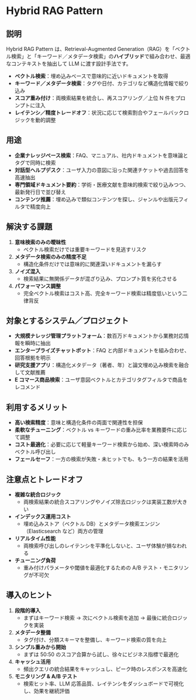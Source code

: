 # Hybrid RAG Pattern

## 説明  
Hybrid RAG Pattern は、Retrieval-Augmented Generation（RAG）を「ベクトル検索」と「キーワード／メタデータ検索」の**ハイブリッド**で組み合わせ、最適なコンテキストを抽出して LLM に渡す設計手法です。  
- **ベクトル検索**：埋め込みベースで意味的に近いドキュメントを取得  
- **キーワード／メタデータ検索**：タグや日付、カテゴリなど構造化情報で絞り込み  
- **スコア重み付け**：両検索結果を統合し、再スコアリング／上位 N 件をプロンプトに注入  
- **レイテンシ／精度トレードオフ**：状況に応じて検索割合やフェールバックロジックを動的調整  

## 用途  
- **企業ナレッジベース検索**：FAQ、マニュアル、社内ドキュメントを意味論とタグで同時に検索  
- **対話型ヘルプデスク**：ユーザ入力の意図に沿った関連チケットや過去回答を高速抽出  
- **専門領域ドキュメント要約**：学術・医療文献を意味的検索で絞り込みつつ、最新発行日で並び替え  
- **コンテンツ推薦**：埋め込みで類似コンテンツを探し、ジャンルや出版元フィルタで精度向上  

## 解決する課題  
1. **意味検索のみの曖昧性**  
   - ベクトル検索だけでは重要キーワードを見逃すリスク  
2. **メタデータ検索のみの精度不足**  
   - 構造化条件だけでは意味的に関連深いドキュメントを漏らす  
3. **ノイズ混入**  
   - 検索結果に無関係データが混ざり込み、プロンプト質を劣化させる  
4. **パフォーマンス調整**  
   - 完全ベクトル検索はコスト高、完全キーワード検索は精度低いという二律背反  

## 対象とするシステム／プロジェクト  
- **大規模ナレッジ管理プラットフォーム**：数百万ドキュメントから業務対応情報を瞬時に抽出  
- **エンタープライズチャットボット**：FAQ と内部ドキュメントを組み合わせ、回答根拠を明示  
- **研究支援アプリ**：構造化メタデータ（著者、年）と論文埋め込み検索を融合して文献推薦  
- **E コマース商品検索**：ユーザ意図ベクトルとカテゴリタグフィルタで商品をレコメンド  

## 利用するメリット  
- **高い検索精度**：意味と構造化条件の両面で関連性を担保  
- **柔軟なチューニング**：ベクトル vs キーワードの重み比率を業務要件に応じて調整  
- **コスト最適化**：必要に応じて軽量キーワード検索から始め、深い検索時のみベクトル呼び出し  
- **フェールセーフ**：一方の検索が失敗・未ヒットでも、もう一方の結果を活用  

## 注意点とトレードオフ  
- **複雑な統合ロジック**  
  - 両検索結果の統合スコアリングやノイズ除去ロジックは実装工数が大きい  
- **インデックス運用コスト**  
  - 埋め込みストア（ベクトル DB）とメタデータ検索エンジン（Elasticsearch など）両方の管理  
- **リアルタイム性能**  
  - 両検索呼び出しのレイテンシを平準化しないと、ユーザ体験が損なわれる  
- **チューニング負荷**  
  - 重み付けパラメータや閾値を最適化するための A/B テスト・モニタリングが不可欠  

## 導入のヒント  
1. **段階的導入**  
   - まずはキーワード検索 → 次にベクトル検索を追加 → 最後に統合ロジックを実装  
2. **メタデータ整備**  
   - タグ付け、分類スキーマを整備し、キーワード検索の質を向上  
3. **シンプル重みから開始**  
   - まずは 50:50 のスコア合算から試し、徐々にビジネス指標で最適化  
4. **キャッシュ活用**  
   - 頻出クエリの統合結果をキャッシュし、ピーク時のレスポンスを高速化  
5. **モニタリング & A/B テスト**  
   - 検索ヒット率、LLM 応答品質、レイテンシをダッシュボードで可視化し、効果を継続評価  
